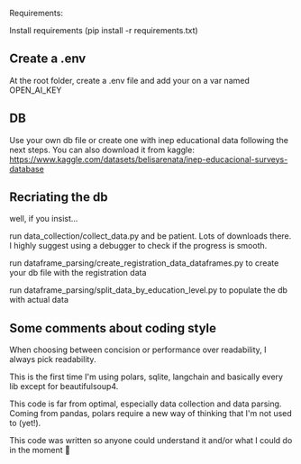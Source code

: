 Requirements:

Install requirements (pip install -r requirements.txt)

## Create a .env 

At the root folder, create a .env file and add your on a var named OPEN_AI_KEY 

## DB

Use your own db file or create one with inep educational data following the next steps. You can also download it from kaggle: https://www.kaggle.com/datasets/belisarenata/inep-educacional-surveys-database

## Recriating the db

well, if you insist... 

run data_collection/collect_data.py and be patient. Lots of downloads there. I highly suggest using a debugger to check if the progress is smooth. 

run dataframe_parsing/create_registration_data_dataframes.py to create your db file with the registration data

run dataframe_parsing/split_data_by_education_level.py to populate the db with actual data 

## Some comments about coding style

When choosing between concision or performance over readability, I always pick readability.

This is the first time I'm using polars, sqlite, langchain and basically every lib except for beautifulsoup4.

This code is far from optimal, especially data collection and data parsing. Coming from pandas, polars require a new way of thinking that I'm not used to (yet!). 

This code was written so anyone could understand it and/or what I could do in the moment :shrug:
